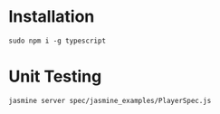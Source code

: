 # Installation
`sudo npm i -g typescript`

# Unit Testing

`jasmine server spec/jasmine_examples/PlayerSpec.js`